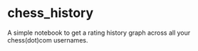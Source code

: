 # chess_history

A simple notebook to get a rating history graph across all your chess(dot)com usernames.
